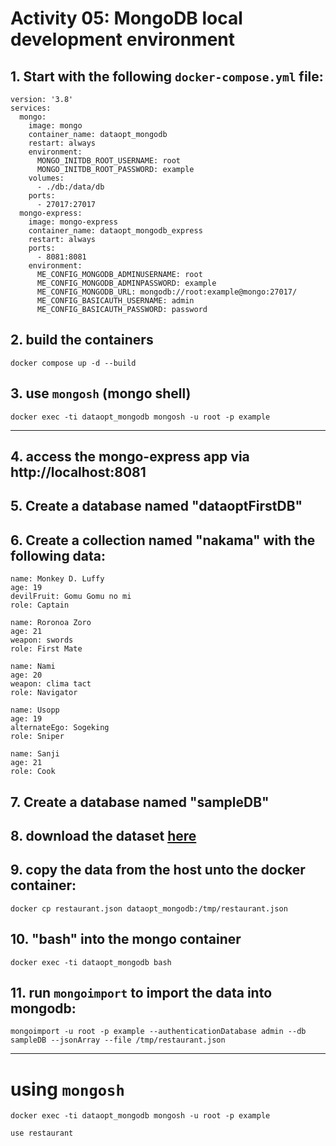 # Activity 05: MongoDB local development environment

## 1. Start with the following `docker-compose.yml` file:
```
version: '3.8'
services:
  mongo:
    image: mongo
    container_name: dataopt_mongodb
    restart: always
    environment:
      MONGO_INITDB_ROOT_USERNAME: root
      MONGO_INITDB_ROOT_PASSWORD: example
    volumes:
      - ./db:/data/db
    ports:
      - 27017:27017
  mongo-express:
    image: mongo-express
    container_name: dataopt_mongodb_express
    restart: always
    ports:
      - 8081:8081
    environment:
      ME_CONFIG_MONGODB_ADMINUSERNAME: root
      ME_CONFIG_MONGODB_ADMINPASSWORD: example
      ME_CONFIG_MONGODB_URL: mongodb://root:example@mongo:27017/
      ME_CONFIG_BASICAUTH_USERNAME: admin
      ME_CONFIG_BASICAUTH_PASSWORD: password
```

## 2. build the containers
```
docker compose up -d --build
```

## 3. use `mongosh` (mongo shell)
```
docker exec -ti dataopt_mongodb mongosh -u root -p example
```

--- 

## 4. access the mongo-express app via http://localhost:8081

## 5. Create a **database** named "dataoptFirstDB"

## 6. Create a **collection** named "nakama" with the following data:

```
name: Monkey D. Luffy
age: 19
devilFruit: Gomu Gomu no mi
role: Captain

name: Roronoa Zoro
age: 21
weapon: swords
role: First Mate

name: Nami
age: 20
weapon: clima tact
role: Navigator

name: Usopp
age: 19
alternateEgo: Sogeking
role: Sniper

name: Sanji
age: 21
role: Cook
```

## 7. Create a **database** named "sampleDB"
## 8. download the dataset [here](https://github.com/ozlerhakan/mongodb-json-files/blob/master/datasets/restaurant.json)
## 9. copy the data from the host unto the docker container:
```
docker cp restaurant.json dataopt_mongodb:/tmp/restaurant.json
```
## 10. "bash" into the mongo container
```
docker exec -ti dataopt_mongodb bash
```
## 11. run `mongoimport` to import the data into mongodb:
```
mongoimport -u root -p example --authenticationDatabase admin --db sampleDB --jsonArray --file /tmp/restaurant.json
```

---

# using `mongosh`
```
docker exec -ti dataopt_mongodb mongosh -u root -p example

use restaurant
```
